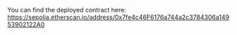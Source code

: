 You can find the deployed contract here: https://sepolia.etherscan.io/address/0x7fe4c46F6176a744a2c3784306a14953902122A0